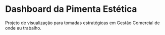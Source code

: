 # Dashboard da Pimenta Estética
Projeto de visualização para tomadas estratégicas em Gestão Comercial de onde eu trabalho.

